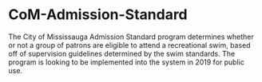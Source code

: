 # CoM-Admission-Standard
The City of Mississauga Admission Standard program determines whether or not a group of patrons are eligible to attend a recreational swim, based off of supervision guidelines determined by the swim standards.  The program is looking to be implemented into the system in 2019 for public use.
